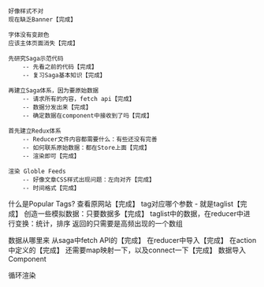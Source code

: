 <!-- 主导航 -->
    好像样式不对
    现在缺乏Banner【完成】

<!-- 路径 -->
    字体没有变颜色
    应该主体页面消失【完成】

<!-- 显示全局 Feeds -->
    先研究Saga示范代码
        -- 先看之前的代码【完成】
        -- 复习Saga基本知识【完成】
    
    再建立Saga体系，因为要原始数据
        -- 请求所有的内容，fetch api【完成】
        -- 数据分发出来【完成】
        -- 确定数据在component中接收到了吗【完成】

    首先建立Redux体系
        -- Reducer文件内容都需要什么：有些还没有完善
        -- 如何联系原始数据：都在Store上面【完成】
        -- 渲染即可【完成】

    渲染 Globle Feeds
        -- 好像文章CSS样式出现问题：左向对齐【完成】
        -- 时间格式【完成】 

<!----------------- Popular Tags ----------------->
什么是Popular Tags?
    查看原网站【完成】
    tag对应哪个参数 - 就是taglist【完成】
    创造一些模拟数据：只要数据多【完成】
    taglist中的数据，在reducer中进行变换：统计，排序
    返回的只需要是高频出现的一个数组
    
    
数据从哪里来
    从saga中fetch API的【完成】
    在reducer中导入【完成】
    在action中定义的【完成】
    还需要map映射一下，以及connect一下【完成】
数据导入Component

循环渲染

<!----------------- Detail of Feed ----------------->
